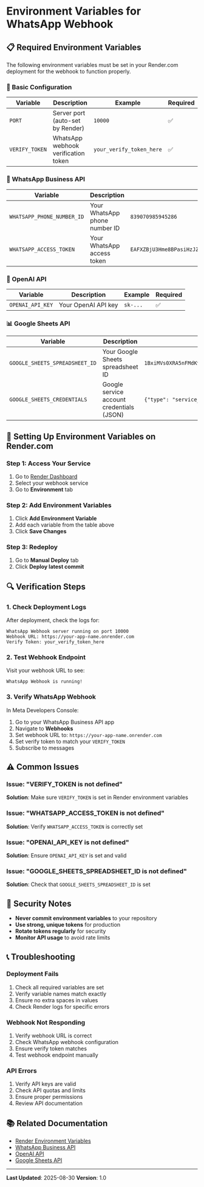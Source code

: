 # Environment Variables for WhatsApp Webhook

## 📋 Required Environment Variables

The following environment variables must be set in your Render.com deployment for the webhook to function properly.

### 🔧 Basic Configuration

| Variable | Description | Example | Required |
|----------|-------------|---------|----------|
| `PORT` | Server port (auto-set by Render) | `10000` | ✅ |
| `VERIFY_TOKEN` | WhatsApp webhook verification token | `your_verify_token_here` | ✅ |

### 📱 WhatsApp Business API

| Variable | Description | Example | Required |
|----------|-------------|---------|----------|
| `WHATSAPP_PHONE_NUMBER_ID` | Your WhatsApp phone number ID | `839070985945286` | ✅ |
| `WHATSAPP_ACCESS_TOKEN` | Your WhatsApp access token | `EAFXZBjU3Hme8BPasiHzJZB9GeSuXhcJwkft6ZCQ9gruYDYh9ZArQXyL5gI3pynZCqtvD5TdaVXBjrovDrAx90qhN4gR5W0N9TtaBHorXQDjhNx7TxPtOVZAiuCuqPRK7NJkYx3YjjiNfCor739UGSypJAYZBv7V0eQxUE1VGnufXftgiKYXn5dnS1yVVu8fkzZAn2ht6MzunlYSbHqHsOLlaz8oBEdHfnnsxVVVZCTN5VzJZCMzRTqIq4d2YChKCxHWQZDZD` | ✅ |

### 🤖 OpenAI API

| Variable | Description | Example | Required |
|----------|-------------|---------|----------|
| `OPENAI_API_KEY` | Your OpenAI API key | `sk-...` | ✅ |

### 📊 Google Sheets API

| Variable | Description | Example | Required |
|----------|-------------|---------|----------|
| `GOOGLE_SHEETS_SPREADSHEET_ID` | Your Google Sheets spreadsheet ID | `1BxiMVs0XRA5nFMdKvBdBZjgmUUqptlbs74OgvE2upms` | ✅ |
| `GOOGLE_SHEETS_CREDENTIALS` | Google service account credentials (JSON) | `{"type": "service_account", ...}` | ✅ |

## 🚀 Setting Up Environment Variables on Render.com

### Step 1: Access Your Service
1. Go to [Render Dashboard](https://dashboard.render.com)
2. Select your webhook service
3. Go to **Environment** tab

### Step 2: Add Environment Variables
1. Click **Add Environment Variable**
2. Add each variable from the table above
3. Click **Save Changes**

### Step 3: Redeploy
1. Go to **Manual Deploy** tab
2. Click **Deploy latest commit**

## 🔍 Verification Steps

### 1. Check Deployment Logs
After deployment, check the logs for:
```
WhatsApp Webhook server running on port 10000
Webhook URL: https://your-app-name.onrender.com
Verify Token: your_verify_token_here
```

### 2. Test Webhook Endpoint
Visit your webhook URL to see:
```
WhatsApp Webhook is running!
```

### 3. Verify WhatsApp Webhook
In Meta Developers Console:
1. Go to your WhatsApp Business API app
2. Navigate to **Webhooks**
3. Set webhook URL to: `https://your-app-name.onrender.com`
4. Set verify token to match your `VERIFY_TOKEN`
5. Subscribe to messages

## ⚠️ Common Issues

### Issue: "VERIFY_TOKEN is not defined"
**Solution**: Make sure `VERIFY_TOKEN` is set in Render environment variables

### Issue: "WHATSAPP_ACCESS_TOKEN is not defined"
**Solution**: Verify `WHATSAPP_ACCESS_TOKEN` is correctly set

### Issue: "OPENAI_API_KEY is not defined"
**Solution**: Ensure `OPENAI_API_KEY` is set and valid

### Issue: "GOOGLE_SHEETS_SPREADSHEET_ID is not defined"
**Solution**: Check that `GOOGLE_SHEETS_SPREADSHEET_ID` is set

## 🔐 Security Notes

- **Never commit environment variables** to your repository
- **Use strong, unique tokens** for production
- **Rotate tokens regularly** for security
- **Monitor API usage** to avoid rate limits

## 📞 Troubleshooting

### Deployment Fails
1. Check all required variables are set
2. Verify variable names match exactly
3. Ensure no extra spaces in values
4. Check Render logs for specific errors

### Webhook Not Responding
1. Verify webhook URL is correct
2. Check WhatsApp webhook configuration
3. Ensure verify token matches
4. Test webhook endpoint manually

### API Errors
1. Verify API keys are valid
2. Check API quotas and limits
3. Ensure proper permissions
4. Review API documentation

## 📚 Related Documentation

- [Render Environment Variables](https://render.com/docs/environment-variables)
- [WhatsApp Business API](https://developers.facebook.com/docs/whatsapp)
- [OpenAI API](https://platform.openai.com/docs)
- [Google Sheets API](https://developers.google.com/sheets/api)

---

**Last Updated**: 2025-08-30
**Version**: 1.0
